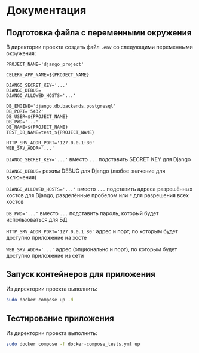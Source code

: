 # Документация

## Подготовка файла с переменными окружения
В директории проекта создать файл `.env` со следующими переменными окружения:
```
PROJECT_NAME='django_project'

CELERY_APP_NAME=${PROJECT_NAME}

DJANGO_SECRET_KEY='...'
DJANGO_DEBUG=
DJANGO_ALLOWED_HOSTS='...'

DB_ENGINE='django.db.backends.postgresql'
DB_PORT='5432'
DB_USER=${PROJECT_NAME}
DB_PWD='...'
DB_NAME=${PROJECT_NAME}
TEST_DB_NAME=test_${PROJECT_NAME}

HTTP_SRV_ADDR_PORT='127.0.0.1:80'
WEB_SRV_ADDR='...'
```
`DJANGO_SECRET_KEY='...'` вместо `...` подставить SECRET KEY для Django

`DJANGO_DEBUG=` режим DEBUG для Django (любое значение для включения)

`DJANGO_ALLOWED_HOSTS='...'` вместо `...` подставить адреса разрешённых хостов для Django, разделённые пробелом или `*` для разрешения всех хостов

`DB_PWD='...'` вместо `...` подставить пароль, который будет использоваться для БД

`HTTP_SRV_ADDR_PORT='127.0.0.1:80'` адрес и порт, по которым будет доступно приложение на хосте

`WEB_SRV_ADDR='...'` адрес (опционально и порт), по которым будет доступно приложение из сети

## Запуск контейнеров для приложения
Из директории проекта выполнить:
```bash
sudo docker compose up -d
```

## Тестирование приложения
Из директории проекта выполнить:
```bash
sudo docker compose -f docker-compose_tests.yml up
```

